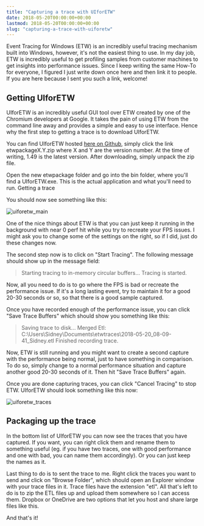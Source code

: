 ```yaml
---
title: "Capturing a trace with UIforETW"
date: 2018-05-20T00:00:00+00:00
lastmod: 2018-05-20T00:00:00+00:00
slug: "capturing-a-trace-with-uiforetw"
---
```


Event Tracing for Windows (ETW) is an incredibly useful tracing mechanism built into Windows, however, it's not the easiest thing to use. In my day job, ETW is incredibly useful to get profiling samples from customer machines to get insights into performance issues. Since I keep writing the same How-To for everyone, I figured I just write down once here and then link it to people. If you are here because I sent you such a link, welcome!

## Getting UIforETW

UIforETW is an incredibly useful GUI tool over ETW created by one of the Chromium developers at Google. It takes the pain of using ETW from the command line away and provides a simple and easy to use interface. Hence why the first step to getting a trace is to download UIforETW.

You can find UIforETW hosted [here on Github](https://github.com/google/UIforETW/releases), simply click the link etwpackageX.Y.zip where X and Y are the version number. At the time of writing, 1.49 is the latest version. After downloading, simply unpack the zip file.

Open the new etwpackage folder and go into the bin folder, where you'll find a UIforETW.exe. This is the actual application and what you'll need to run.
Getting a trace

You should now see something like this:

![uiforetw_main](/images/2018/05/uiforetw_main.PNG)

One of the nice things about ETW is that you can just keep it running in the background with near 0 perf hit while you try to recreate your FPS issues. I might ask you to change some of the settings on the right, so if I did, just do these changes now.

The second step now is to click on "Start Tracing". The following message should show up in the message field:

> Starting tracing to in-memory circular buffers...
> Tracing is started.

Now, all you need to do is to go where the FPS is bad or recreate the performance issue. If it's a long lasting event, try to maintain it for a good 20-30 seconds or so, so that there is a good sample captured.

Once you have recorded enough of the performance issue, you can click "Save Trace Buffers" which should show you something like this:

> Saving trace to disk...
> Merged Etl: C:\Users\Sidney\Documents\etwtraces\2018-05-20_08-09-41_Sidney.etl
> Finished recording trace.

Now, ETW is still running and you might want to create a second capture with the performance being normal, just to have something in comparison. To do so, simply change to a normal performance situation and capture another good 20-30 seconds of it. Then hit "Save Trace Buffers" again.

Once you are done capturing traces, you can click "Cancel Tracing" to stop ETW. UIforETW should look something like this now:

![uiforetw_traces](/images/2018/05/uiforetw_traces.PNG)

## Packaging up the trace

In the bottom list of UIforETW you can now see the traces that you have captured. If you want, you can right click them and rename them to something useful (eg. if you have two traces, one with good performance and one with bad, you can name them accordingly). Or you can just keep the names as it.

Last thing to do is to sent the trace to me. Right click the traces you want to send and click on "Browse Folder", which should open an Explorer window with your trace files in it. Trace files have the extension "etl". All that's left to do is to zip the ETL files up and upload them somewhere so I can access them. Dropbox or OneDrive are two options that let you host and share large files like this.

And that's it!
